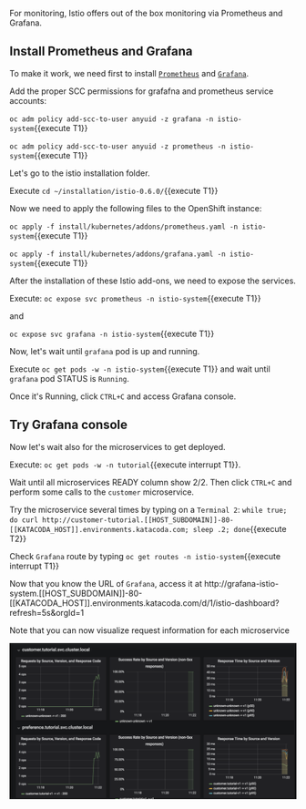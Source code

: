 For monitoring, Istio offers out of the box monitoring via Prometheus and Grafana.

## Install Prometheus and Grafana

To make it work, we need first to install [`Prometheus`](https://prometheus.io/) and [`Grafana`](https://grafana.com/). 

Add the proper SCC permissions for grafafna and prometheus service accounts:

`oc adm policy add-scc-to-user anyuid -z grafana -n istio-system`{{execute T1}}

`oc adm policy add-scc-to-user anyuid -z prometheus -n istio-system`{{execute T1}}

Let's go to the istio installation folder.

Execute `cd ~/installation/istio-0.6.0/`{{execute T1}}

Now we need to apply the following files to the OpenShift instance:

`oc apply -f install/kubernetes/addons/prometheus.yaml -n istio-system`{{execute T1}}

`oc apply -f install/kubernetes/addons/grafana.yaml -n istio-system`{{execute T1}}

After the installation of these Istio add-ons, we need to expose the services.

Execute: `oc expose svc prometheus -n istio-system`{{execute T1}}

and 

`oc expose svc grafana -n istio-system`{{execute T1}}

Now, let's wait until `grafana` pod is up and running.

Execute `oc get pods -w -n istio-system`{{execute T1}} and wait until `grafana` pod STATUS is `Running`.

Once it's Running, click `CTRL+C` and access Grafana console.

## Try Grafana console

Now let's wait also for the microservices to get deployed.

Execute: `oc get pods -w -n tutorial`{{execute interrupt T1}}.

Wait until all microservices READY column show 2/2. Then click `CTRL+C` and perform some calls to the `customer` microservice.

Try the microservice several times by typing on a `Terminal 2`: `while true; do curl http://customer-tutorial.[[HOST_SUBDOMAIN]]-80-[[KATACODA_HOST]].environments.katacoda.com; sleep .2; done`{{execute T2}}

Check `Grafana` route by typing `oc get routes -n istio-system`{{execute interrupt T1}}

Now that you know the URL of `Grafana`, access it at  http://grafana-istio-system.[[HOST_SUBDOMAIN]]-80-[[KATACODA_HOST]].environments.katacoda.com/d/1/istio-dashboard?refresh=5s&orgId=1

Note that you can now visualize request information for each microservice

![](../../assets/servicemesh/monitoring/grafana-services.png)

